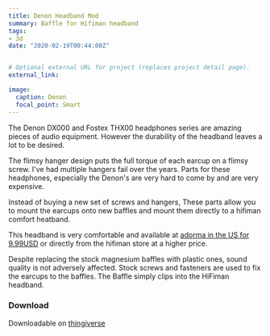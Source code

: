 ```yaml
---
title: Denon Headband Mod
summary: Baffle for Hifiman headband
tags:
- 3d
date: "2020-02-19T00:44:00Z"


# Optional external URL for project (replaces project detail page).
external_link: 

image:
  caption: Denon
  focal_point: Smart
---
```


The Denon DX000 and Fostex THX00 headphones series are amazing pieces of audio equipment. However the durability of the headband leaves a lot to be desired. 

The flimsy hanger design puts the full torque of each earcup on a flimsy screw. I've had multiple hangers fail over the years. Parts for these headphones, especially the Denon's are very hard to come by and are very expensive.

Instead of buying a new set of screws and hangers, These parts allow you to mount the earcups onto new baffles and mount them directly to a hifiman comfort heatband. 

This headband is very comfortable and available at [adorma in the US for 9.99USD](https://www.adorama.com/hmhb560.html) or directly from the hifiman store at a higher price.

Despite replacing the stock magnesium baffles with plastic ones, sound quality is not adversely affected. Stock screws and fasteners are used to fix the earcups to the baffles. The Baffle simply clips into the HiFiman headband.



### Download 

Downloadable on [thingiverse](https://www.thingiverse.com/thing:4166369)
